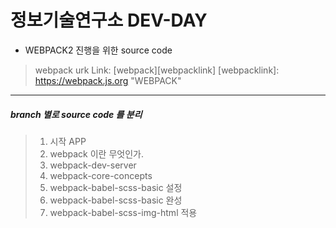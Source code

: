 정보기술연구소 DEV-DAY
=====================

* WEBPACK2 진행을 위한 source code

>webpack urk Link: [webpack][webpacklink]
[webpacklink]: https://webpack.js.org "WEBPACK"

- - -

##### branch 별로 source code 를 분리 

> 1. 시작 APP
> 2. webpack 이란 무엇인가.
> 3. webpack-dev-server 
> 4. webpack-core-concepts
> 5. webpack-babel-scss-basic 설정
> 5. webpack-babel-scss-basic 완성
> 6. webpack-babel-scss-img-html 적용





